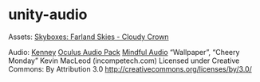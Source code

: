 # unity-audio

Assets:
    [Skyboxes: Farland Skies - Cloudy Crown](https://assetstore.unity.com/packages/2d/textures-materials/sky/farland-skies-cloudy-crown-60004)

Audio:
    [Kenney](https://kenney.nl/)
    [Oculus Audio Pack](https://developer.oculus.com/downloads/package/oculus-audio-pack-1/)
    [Mindful Audio](https://mindful-audio.com/)
    “Wallpaper”, “Cheery Monday” Kevin MacLeod (incompetech.com)
    Licensed under Creative Commons: By Attribution 3.0
    http://creativecommons.org/licenses/by/3.0/